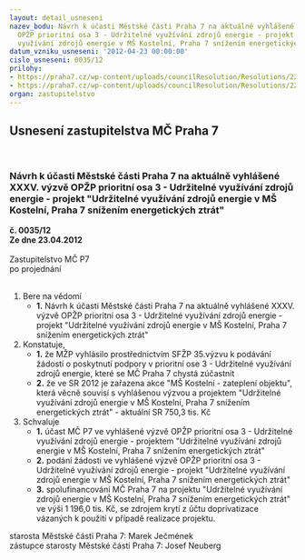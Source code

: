 ```yaml
---
layout: detail_usneseni
nazev_bodu: Návrh k účasti Městské části Praha 7 na aktuálně vyhlášené XXXV. výzvě
  OPŽP prioritní osa 3 - Udržitelné využívání zdrojů energie - projekt "Udržitelné
  využívání zdrojů energie v MŠ Kostelní, Praha 7 snížením energetických ztrát"
datum_vzniku_usneseni: '2012-04-23 00:00:00'
cislo_usneseni: 0035/12
prilohy:
- https://praha7.cz/wp-content/uploads/councilResolution/Resolutions/22159/2-12-usnesen%c3%ad_%c4%8d._156_12-r.doc
- https://praha7.cz/wp-content/uploads/councilResolution/Resolutions/22159/2-12-%c5%be%c3%a1dost_m%c5%a1_kosteln%c3%ad_praha_7_stav_k_13_4_2012.pdf
organ: zastupitelstvo
---
```

<div id="ucUsn_pList" class="usn">
	<span><h2>Usnesení zastupitelstva MČ Praha 7 </h2>
<br></span><div class="standBody">
<span><h3>Návrh k účasti Městské části Praha 7 na aktuálně vyhlášené XXXV. výzvě OPŽP prioritní osa 3 - Udržitelné využívání zdrojů energie - projekt "Udržitelné využívání zdrojů energie v MŠ Kostelní, Praha 7 snížením energetických ztrát"</h3></span><div class="center">
		<strong>č. 0035/12</strong><br>
	</div>
<div class="center">
		<strong>Ze dne 23.04.2012</strong><br><br>
	</div>Zastupitelstvo MČ P7<br> po projednání<br><br><ol>
<li>Bere na vědomí<ul><li>
<strong>1.</strong> Návrh k účasti Městské části Praha 7 na aktuálně vyhlášené XXXV. výzvě OPŽP prioritní osa 3 - Udržitelné využívání zdrojů energie - projekt "Udržitelné využívání zdrojů energie v MŠ Kostelní, Praha 7 snížením energetických ztrát"</li></ul>
</li>
<li>Konstatuje,<ul>
<li>
<strong>1.</strong> že MŽP vyhlásilo prostřednictvím SFŽP 35.výzvu k podávání žádostí o poskytnutí podpory v prioritní ose 3 - Udržitelné využívání zdrojů energie, které se MČ Praha 7 chystá zúčastnit</li>
<li>
<strong>2.</strong> že ve SR 2012 je zařazena akce "MŠ Kostelní - zateplení objektu", která věcně souvisí s vyhlášenou výzvou a projektem "Udržitelné využívání zdrojů energie  v MŠ Kostelní, Praha 7 snížením energetických ztrát" - aktuální SR 750,3 tis. Kč</li>
</ul>
</li>
<li>Schvaluje<ul>
<li>
<strong>1.</strong> účast MČ P7 ve vyhlášené výzvě OPŽP prioritní osa 3 - Udržitelné využívání zdrojů energie - projektem "Udržitelné využívání zdrojů energie v MŠ Kostelní, Praha 7 snížením energetických ztrát"</li>
<li>
<strong>2.</strong> podání žádosti ve vyhlášené výzvě OPŽP prioritní osa 3 - Udržitelné využívání zdrojů energie - projekt "Udržitelné využívání zdrojů energie v MŠ Kostelní, Praha 7 snížením energetických ztrát"</li>
<li>
<strong>3.</strong> spolufinancování MČ Praha 7 na  projektu "Udržitelné využívání zdrojů energie v MŠ Kostelní, Praha 7 snížením energetických ztrát" ve výši 1 196,0 tis. Kč, se zdrojem krytí z účtu doprivatizace vázaných k použití v případě realizace projektu.</li>
</ul>
</li>
</ol>starosta Městské části Praha 7: Marek Ječmének<br>zástupce starosty Městské části Praha 7: Josef Neuberg
</div>
</div>